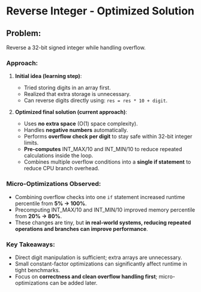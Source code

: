 # Reverse Integer - Optimized Solution

## Problem:
Reverse a 32-bit signed integer while handling overflow.

### Approach:
1. **Initial idea (learning step)**:
   - Tried storing digits in an array first.
   - Realized that extra storage is unnecessary.
   - Can reverse digits directly using: `res = res * 10 + digit`.

2. **Optimized final solution (current approach)**:
   - Uses **no extra space** (O(1) space complexity).
   - Handles **negative numbers** automatically.
   - Performs **overflow check per digit** to stay safe within 32-bit integer limits.
   - **Pre-computes** INT_MAX/10 and INT_MIN/10 to reduce repeated calculations inside the loop.
   - Combines multiple overflow conditions into a **single if statement** to reduce CPU branch overhead.

### Micro-Optimizations Observed:
- Combining overflow checks into one `if` statement increased runtime percentile from **5% → 100%**.
- Precomputing INT_MAX/10 and INT_MIN/10 improved memory percentile from **20% → 80%**.
- These changes are tiny, but **in real-world systems, reducing repeated operations and branches can improve performance**.

### Key Takeaways:
- Direct digit manipulation is sufficient; extra arrays are unnecessary.
- Small constant-factor optimizations can significantly affect runtime in tight benchmarks.
- Focus on **correctness and clean overflow handling first**; micro-optimizations can be added later.
